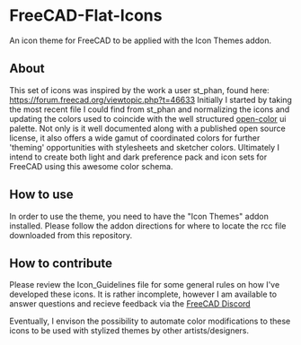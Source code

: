 # FreeCAD-Flat-Icons
An icon theme for FreeCAD to be applied with the Icon Themes addon.

## About
This set of icons was inspired by the work a user st_phan, found here: https://forum.freecad.org/viewtopic.php?t=46633
Initially I started by taking the most recent file I could find from st_phan and normalizing the icons and updating the colors used to coincide with the well structured [open-color](https://github.com/yeun/open-color) ui palette. Not only is it well documented along with a published open source license, it also offers a wide gamut of coordinated colors for further 'theming' opportunities with stylesheets and sketcher colors. Ultimately I intend to create both light and dark preference pack and icon sets for FreeCAD using this awesome color schema.

## How to use
In order to use the theme, you need to have the "Icon Themes" addon installed. Please follow the addon directions for where to locate the rcc file downloaded from this repository.

## How to contribute
Please review the Icon_Guidelines file for some general rules on how I've developed these icons. It is rather incomplete, however I am available to answer questions and recieve feedback via the [FreeCAD Discord](https://discord.gg/uh85ZRNcfk)

Eventually, I envison the possibility to automate color modifications to these icons to be used with stylized themes by other artists/designers.
